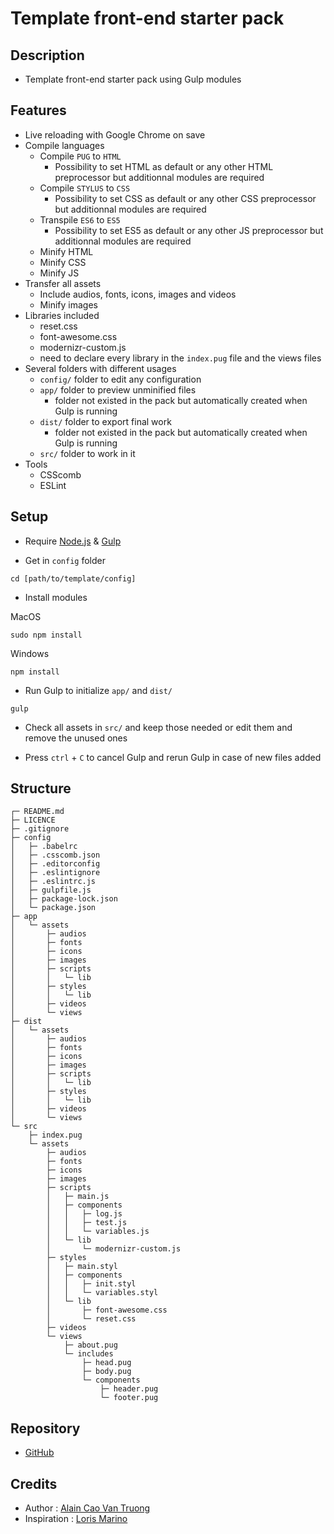 # Template front-end starter pack

## Description

- Template front-end starter pack using Gulp modules

## Features

- Live reloading with Google Chrome on save
- Compile languages
  - Compile `PUG` to `HTML`
    - Possibility to set HTML as default or any other HTML preprocessor but additionnal modules are required
  - Compile `STYLUS` to `CSS`
    - Possibility to set CSS as default or any other CSS preprocessor but additionnal modules are required
  - Transpile `ES6` to `ES5`
    - Possibility to set ES5 as default or any other JS preprocessor but additionnal modules are required
  - Minify HTML
  - Minify CSS
  - Minify JS
- Transfer all assets
  - Include audios, fonts, icons, images and videos
  - Minify images
- Libraries included
  - reset.css
  - font-awesome.css
  - modernizr-custom.js
  - need to declare every library in the `index.pug` file and the views files
- Several folders with different usages
  - `config/` folder to edit any configuration
  - `app/` folder to preview unminified files
    - folder not existed in the pack but automatically created when Gulp is running
  - `dist/` folder to export final work
    - folder not existed in the pack but automatically created when Gulp is running
  - `src/` folder to work in it
- Tools
  - CSScomb
  - ESLint

## Setup

- Require [Node.js](https://nodejs.org/en/) & [Gulp](https://gulpjs.com/)

- Get in `config` folder
```
cd [path/to/template/config]
```
- Install modules

MacOS
```
sudo npm install
```

Windows
```
npm install
```

- Run Gulp to initialize `app/` and `dist/`
```
gulp
```

- Check all assets in `src/` and keep those needed or edit them and remove the unused ones

- Press `ctrl` + `C` to cancel Gulp and rerun Gulp in case of new files added

## Structure

```
┌─ README.md
├─ LICENCE
├─ .gitignore
├─ config
│   ├─ .babelrc
│   ├─ .csscomb.json
│   ├─ .editorconfig
│   ├─ .eslintignore
│   ├─ .eslintrc.js
│   ├─ gulpfile.js
│   ├─ package-lock.json
│   └─ package.json
├─ app
│   └─ assets
│       ├─ audios
│       ├─ fonts
│       ├─ icons
│       ├─ images
│       ├─ scripts
│       │   └─ lib
│       ├─ styles
│       │   └─ lib
│       ├─ videos
│       └─ views
├─ dist
│   └─ assets
│       ├─ audios
│       ├─ fonts
│       ├─ icons
│       ├─ images
│       ├─ scripts
│       │   └─ lib
│       ├─ styles
│       │   └─ lib
│       ├─ videos
│       └─ views
└─ src
    ├─ index.pug
    └─ assets
        ├─ audios
        ├─ fonts
        ├─ icons
        ├─ images
        ├─ scripts
        │   ├─ main.js
        │   ├─ components
        │   │   ├─ log.js
        │   │   ├─ test.js
        │   │   └─ variables.js
        │   └─ lib
        │       └─ modernizr-custom.js
        ├─ styles
        │   ├─ main.styl
        │   ├─ components
        │   │   ├─ init.styl
        │   │   └─ variables.styl
        │   └─ lib
        │       ├─ font-awesome.css
        │       └─ reset.css
        ├─ videos
        └─ views
            ├─ about.pug
            └─ includes
                ├─ head.pug
                ├─ body.pug
                └─ components
                    ├─ header.pug
                    └─ footer.pug
```

## Repository

- [GitHub](https://github.com/KamenSentai/template)

## Credits
- Author : [Alain Cao Van Truong](https://github.com/KamenSentai)
- Inspiration : [Loris Marino](https://github.com/LorisMarino)